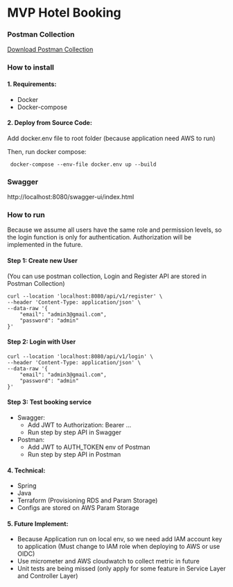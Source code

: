 # MVP Hotel Booking

### Postman Collection
[Download Postman Collection](https://github.com/binhtt13122000/HRS_home_assigment/blob/main/MVP_Hotel_HRS.postman_collection.json)
### How to install
#### 1. Requirements:
- Docker
- Docker-compose
#### 2. Deploy from Source Code:
Add docker.env file to root folder (because application need AWS to run)

Then, run docker compose:

```shell
 docker-compose --env-file docker.env up --build
```

### Swagger

http://localhost:8080/swagger-ui/index.html

### How to run

Because we assume all users have the same role and permission levels, so the login function is only for authentication.
Authorization will be implemented in the future.

#### Step 1: Create new User
(You can use postman collection, Login and Register API are stored in Postman Collection)
```shell
curl --location 'localhost:8080/api/v1/register' \
--header 'Content-Type: application/json' \
--data-raw '{
    "email": "admin3@gmail.com",
    "password": "admin"
}'
```

#### Step 2: Login with User
```shell
curl --location 'localhost:8080/api/v1/login' \
--header 'Content-Type: application/json' \
--data-raw '{
    "email": "admin3@gmail.com",
    "password": "admin"
}'
```

#### Step 3: Test booking service
- Swagger: 
  - Add JWT to Authorization: Bearer ...
  - Run step by step API in Swagger
- Postman:
    - Add JWT to AUTH_TOKEN env of Postman
    - Run step by step API in Postman

#### 4. Technical:
- Spring
- Java
- Terraform (Provisioning RDS and Param Storage)
- Configs are stored on AWS Param Storage

#### 5. Future Implement:
- Because Application run on local env, so we need add IAM account key to application (Must change to IAM role when deploying to AWS or use OIDC)
- Use micrometer and AWS cloudwatch to collect metric in future
- Unit tests are being missed (only apply for some feature in Service Layer and Controller Layer)
